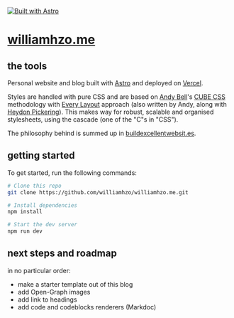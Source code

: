 [![Built with Astro](https://astro.badg.es/v1/built-with-astro.svg)](https://astro.build/)

# [williamhzo.me](https://williamhzo.me/)

## the tools

Personal website and blog built with [Astro](https://astro.build/) and deployed on [Vercel](https://vercel.com/).

Styles are handled with pure CSS and are based on [Andy Bell](https://andy-bell.co.uk/)'s [CUBE CSS](https://cube.fyi/) methodology with [Every Layout](https://every-layout.dev/) approach (also written by Andy, along with [Heydon Pickering](https://heydonworks.com/)). This makes way for robust, scalable and organised stylesheets, using the cascade (one of the "C"s in "CSS").

The philosophy behind is summed up in [buildexcellentwebsit.es](https://buildexcellentwebsit.es/).

## getting started

To get started, run the following commands:

```bash
# Clone this repo
git clone https://github.com/williamhzo/williamhzo.me.git

# Install dependencies
npm install

# Start the dev server
npm run dev
```

## next steps and roadmap

in no particular order:

- make a starter template out of this blog
- add Open-Graph images
- add link to headings
- add code and codeblocks renderers (Markdoc)

